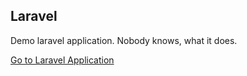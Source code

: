 ## Laravel
Demo laravel application. Nobody knows, what it does.

[Go to Laravel Application](http://laravel.joomla-webstranky.sk/)
